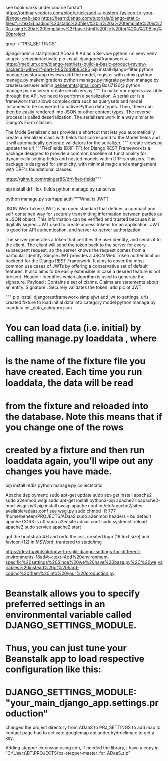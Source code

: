 see bookmarks under course forstuff
https://ordinarycoders.com/blog/article/add-a-custom-favicon-to-your-django-web-app
https://learndjango.com/tutorials/django-static-files#:~:text=Loading%20static%20files%20in%20a%20template%20is%20a,using%20a%20templates%2Fbase.html%20file%20for%20a%20Blog%20project.

grep -r "PRJ_SETTINGS" .

django-admin startproject ADaaS    # Ad as a Service
python -m venv venv
source .venv/bin/activate
pip install djangorestframework    # https://medium.com/django-rest/lets-build-a-basic-product-review-backend-with-drf-part-1-652dd9b95485
pip install django-filter
python manage.py startapp reviews
add the model, register with admin
python manage.py makemigrations
python manage.py migrate
python manage.py createsuperuser
	admin
	beheenmt@gmail.com
	Bcsi7120@
python manage.py runserver
create serializers.py
""" To make our objects available through the API, we need to perform a serialization. A serializer is a framework that allows complex data such as querysets and model instances to be converted to native Python data types. Then, these can then be easily rendered into JSON or other content types. The reverse process is called deserialization. The serializers work in a way similar to Django’s Form classes.

The ModelSerializer class provides a shortcut that lets you automatically create a Serializer class with fields that correspond to the Model fields and it will automatically generate validators for the serializer. """
create views.py
update the url
"""FlexFields (DRF-FF) for Django REST Framework is a package designed to provide a common baseline of functionality for dynamically setting fields and nested models within DRF serializers. This package is designed for simplicity, with minimal magic and entanglement with DRF's foundational classes.

https://github.com/rsinger86/drf-flex-fields"""

pip install drf-flex-fields
python manage.py runserver

python manage.py startapp auth
"""What is JWT?

JSON Web Token (JWT) is an open standard that defines a compact and self-contained way for securely transmitting information between parties as a JSON object. This information can be verified and trusted because it is digitally signed. JWT used to create access tokens for an application. JWT is good for API authentication, and server-to-server authorization.

The server generates a token that certifies the user identity, and sends it to the client. The client will send the token back to the server for every subsequent request, so the server knows the request comes from a particular identity.
Simple JWT provides a JSON Web Token authentication backend for the Django REST Framework. It aims to cover the most common use cases of JWTs by offering a conservative set of default features. It also aims to be easily extensible in case a desired feature is not present.
Header : Identifies which algorithm is used to generate the signature.
Payload : Contains a set of claims. Claims are statements about an entity. 
Signature : Securely validates the token.
add pic of JWT

"""
pip install djangorestframework-simplejwt
add jwt to settings, urls
created fixture to load initial data into category model
python manage.py loaddata init_data_category.json
# You can load data (i.e. initial) by calling manage.py loaddata <fixturename>, where <fixturename> 
# is the name of the fixture file you have created. Each time you run loaddata, the data will be read 
# from the fixture and reloaded into the database. Note this means that if you change one of the rows 
# created by a fixture and then run loaddata again, you’ll wipe out any changes you have made.

pip install redis
python manage.py collectstatic

Apache deployment:
sudo apt-get update
sudo apt-get install apache2
sudo a2enmod wsgi
sudo apt-get install python3-pip apache2 libapache2-mod-wsgi-py3
pip install uwsgi
apache conf in /etc/apache2/sites-available/adaas.conf
see wsgi.py
sudo chmod -R 777 /home/beheen/PROJECTS/ADaaS
sudo a2enmod headers - bu default apache CORS is off
sudo a2ensite adaas.conf
sudo systemctl reload apache2
sudo service apache2 start

got the bootstrap 4.6 and redo the css, created logo (16 text size) and favicon (12) in MSWord, tranfered to static/img 


https://dev.to/vlntsolo/how-to-split-django-settings-for-different-environments-18ad#:~:text=Add%20environment-specific%20settings%20Since%20we%20have%20base.py%2C%20we,variables%20instead%20of%20hard-coding%20them%20into%20your%20production.py.
# Beanstalk allows you to specify preferred settings in an environmental variable called DJANGO_SETTINGS_MODULE. 
# Thus, you can just tune your Beanstalk app to load respective configuration like this:
# DJANGO_SETTINGS_MODULE: "your_main_django_app.settings.production"

changed the project directory from ADaaS to PRJ_SETTINGS
to add map to contact page had to activate googlemap api under hydroclimate to get a key.

Adding stepper extension using cdn, if needed the library, I have a copy in "C:\Users\BT\PROJECTS\bs-stepper-master_for_ADaaS.zip"